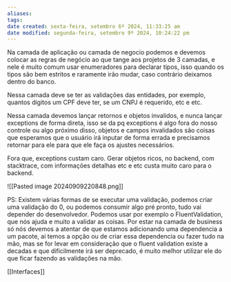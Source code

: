 ```yaml
---
aliases: 
tags: 
date created: sexta-feira, setembro 6º 2024, 11:33:25 am
date modified: segunda-feira, setembro 9º 2024, 10:24:22 pm
---
```

Na camada de aplicação ou camada de negocio podemos e devemos colocar as regras de negócio ao que tange aos projetos de 3 camadas, e nele é muito comum usar enumeradores para declarar tipos, isso quando os tipos são bem estritos e raramente irão mudar, caso contrário deixamos dentro do banco.

Nessa camada deve se ter as validações das entidades, por exemplo, quantos digitos um CPF deve ter, se um CNPJ é requerido, etc e etc.

Nessa camada devemos lançar retornos e objetos invalidos, e nunca lançar exceptions de forma direta, isso se da pq exceptions é algo fora do nosso controle ou algo próximo disso, objetos e campos invalidados são coisas que esperamos que o usuário irá inputar de forma errada e precisamos retornar para ele para que ele faça os ajustes necessários.

Fora que, exceptions custam caro. Gerar objetos ricos, no backend, com stacktrace, com informações detalhas etc e etc custa muito caro para o backend.

![[Pasted image 20240909220848.png]]

PS: Existem várias formas de se executar uma validação, podemos criar uma validação do 0, ou podemos consumir algo pré pronto, tudo vai depender do desenvolvedor.
	Podemos usar por exemplo o FluentValidation, que nós ajuda e muito a validar as coisas.
	Por estar na camada de business só nós devemos a atentar de que estamos adicionando uma dependencia a um pacote, ai temos a opção ou de criar essa dependencia ou fazer tudo na mão, mas se for levar em consideração que o fluent validation existe a decadas e que dificilmente irá ser deprecado, é muito melhor utilizar ele do que ficar fazendo as validações na mão.

[[Interfaces]]